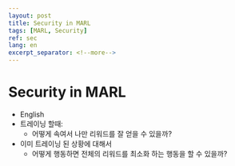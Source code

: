 ```yaml
---
layout: post
title: Security in MARL
tags: [MARL, Security]
ref: sec
lang: en
excerpt_separator: <!--more-->
---
```


# Security in MARL

- English
- 트레이닝 할때:
	- 어떻게 속여서 나만 리워드를 잘 얻을 수 있을까?
- 이미 트레이닝 된 상황에 대해서
	- 어떻게 행동하면 전체의 리워드를 최소화 하는 행동을 할 수 있을까?
